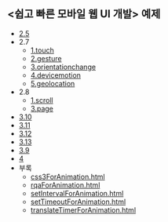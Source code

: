 ## &lt;쉽고 빠른 모바일 웹 UI 개발> 예제

* [2.5](2.5)
* 2.7
  * [1.touch](2.7/1.touch)
  * [2.gesture](2.7/2.gesture)
  * [3.orientationchange](2.7/3.orientationchange)
  * [4.devicemotion](2.7/4.devicemotion)
  * [5.geolocation](2.7/5.geolocation)
* 2.8
  * [1.scroll](2.8/1.scroll)
  * [3.page](2.8/3.page)
* [3.10](3.10)
* [3.11](3.11)
* [3.12](3.12)
* [3.13](3.13)
* [3.9](3.9)
* [4](4)
* 부록
  * [css3ForAnimation.html](append.1/css3ForAnimation.html)
  * [rqaForAnimation.html](append.1/rqaForAnimation.html)
  * [setIntervalForAnimation.html](append.1/setIntervalForAnimation.html)
  * [setTimeoutForAnimation.html](append.1/setTimeoutForAnimation.html)
  * [translateTimerForAnimation.html](append.1/translateTimerForAnimation.html)
